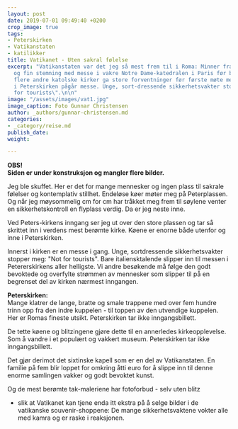 ```yaml
---
layout: post
date: 2019-07-01 09:49:40 +0200
crop_image: true
tags:
- Peterskirken
- Vatikanstaten
- katilikker
title: Vatikanet - Uten sakral følelse
excerpt: "Vatikanstaten var det jeg så mest frem til i Roma: Minner fra en sakral
  og fin stemning med messe i vakre Notre Dame-katedralen i Paris før brannen, og
  flere andre katolske kirker ga store forventninger før første møte med Peterskirken.Innerst
  i Peterskirken pågår messe. Unge, sort-dressende sikkerhetsvakter stopper meg: \"Not
  for tourists\".\n\n"
image: "/assets/images/vat1.jpg"
image_caption: Foto Gunnar Christensen
author: _authors/gunnar-christensen.md
categories:
- _category/reise.md
publish_date: 
weight: 

---
```

**OBS!  
Siden er under konstruksjon og mangler flere bilder.**

Jeg ble skuffet. Her er det for mange mennesker og ingen plass til sakrale følelser og kontemplativ stillhet. Endeløse køer møter meg på Peterplassen. Og når jeg møysommelig cm for cm har tråkket meg frem til søylene venter en sikkerhetskontroll en flyplass verdig. Da er jeg neste inne.

Ved Peters-kirkens inngang ser jeg ut over den store plassen og tar så skrittet inn i verdens mest berømte kirke. Køene er enorne både utenfor og inne i Peterskirken.

Innerst i kirken er en messe i gang. Unge, sortdressende sikkerhetsvakter stopper meg: "Not for tourists". Bare italiensktalende slipper inn til messen i Petererskirkens aller helligste. Vi andre besøkende må følge den godt bevoktede og overfylte strømmen av mennesker som slipper til på en begrenset del av kirken nærmest inngangen.

**Peterskirken:**  
Mange klatrer de lange, bratte og smale trappene med over fem hundre trinn opp fra den indre kuppelen - til toppen av den utvendige kuppelen. Her er Romas fineste utsikt. Peterskirken tar ikke inngangsbillett.

De tette køene og blitzingene gjøre dette til en annerledes kirkeopplevelse. Som å vandre i et populært og vakkert museum. Peterskirken tar ikke inngangsbillett.

Det gjør derimot det sixtinske kapell som er en del av Vatikanstaten. En familie på fem blir loppet for omkring åtti euro for å slippe inn til denne enorme samlingen vakker og godt bevoktet kunst.

Og de mest berømte tak-maleriene har fotoforbud - selv uten blitz  
 - slik at Vatikanet kan tjene enda itt ekstra på å selge bilder i de vatikanske souvenir-shoppene: De mange sikkerhetsvaktene vokter alle med kamra og er raske i reaksjonen.